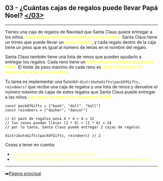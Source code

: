 ## **03 - ¿Cuántas cajas de regalos puede llevar Papá Noel?** [</03>](03-llevarCajas.js)
---
Tienes una caja de regalos de Navidad que Santa Claus quiere entregar a los niños. <span style="color:#ffff00">Cada regalo está representado por una cadena.</span> Santa Claus tiene un trineo que puede llevar un <span style="color:#ffff00">peso limitado</span>, y cada regalo dentro de la caja tiene un peso que es igual al número de letras en el nombre del regalo.

Santa Claus también tiene una lista de renos que pueden ayudarlo a entregar los regalos. Cada reno tiene un <span style="color:#ffff00">límite de peso máximo que puede llevar.</span> El límite de peso máximo de cada reno es <span style="color:#ffff00">igual a dos veces el número de letras en su nombre.</span>

Tu tarea es implementar una función `distributeGifts(packOfGifts, reindeers)` que recibe una caja de regalos y una lista de renos y devuelve el número máximo de cajas de estos regalos que Santa Claus puede entregar a los niños. <span style="color:#ffff00">Las cajas de regalos no se pueden dividir.</span>

```
const packOfGifts = ["book", "doll", "ball"]
const reindeers = ["dasher", "dancer"]

// el pack de regalos pesa 4 + 4 + 4 = 12
// los renos pueden llevar (2 * 6) + (2 * 6) = 24
// por lo tanto, Santa Claus puede entregar 2 cajas de regalos

distributeGifts(packOfGifts, reindeers) // 2
```

Cosas a tener en cuenta:
  - <span style="color:#ffff77">Las cajas de regalos no se pueden dividir.</span>
  - <span style="color:#ffff77">Los nombres de los regalos y los renos siempre serán mayores que 0.</span>
---
➡️[Página principal](../../README.md)